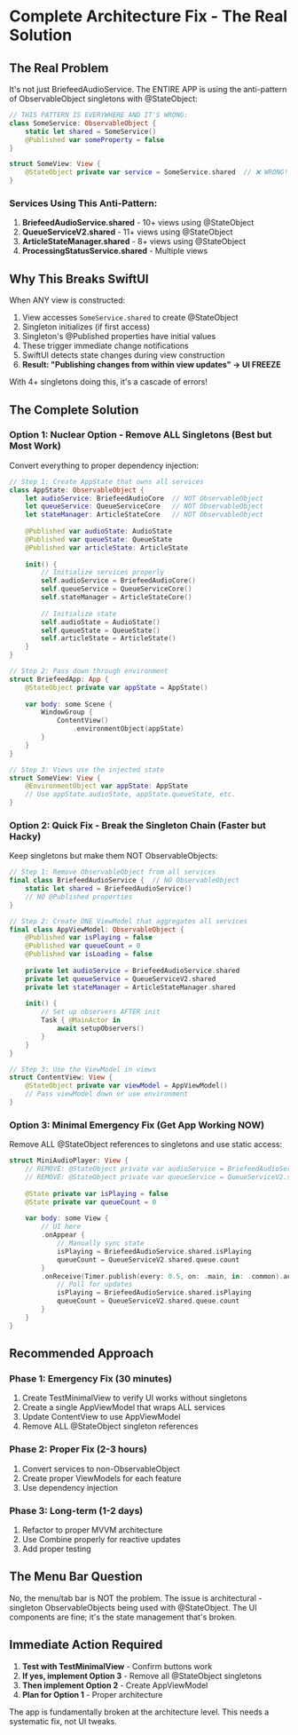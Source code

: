 # Complete Architecture Fix - The Real Solution

## The Real Problem

It's not just BriefeedAudioService. The ENTIRE APP is using the anti-pattern of ObservableObject singletons with @StateObject:

```swift
// THIS PATTERN IS EVERYWHERE AND IT'S WRONG:
class SomeService: ObservableObject {
    static let shared = SomeService()
    @Published var someProperty = false
}

struct SomeView: View {
    @StateObject private var service = SomeService.shared  // ❌ WRONG!
}
```

### Services Using This Anti-Pattern:
1. **BriefeedAudioService.shared** - 10+ views using @StateObject
2. **QueueServiceV2.shared** - 11+ views using @StateObject  
3. **ArticleStateManager.shared** - 8+ views using @StateObject
4. **ProcessingStatusService.shared** - Multiple views

## Why This Breaks SwiftUI

When ANY view is constructed:
1. View accesses `SomeService.shared` to create @StateObject
2. Singleton initializes (if first access)
3. Singleton's @Published properties have initial values
4. These trigger immediate change notifications
5. SwiftUI detects state changes during view construction
6. **Result: "Publishing changes from within view updates" → UI FREEZE**

With 4+ singletons doing this, it's a cascade of errors!

## The Complete Solution

### Option 1: Nuclear Option - Remove ALL Singletons (Best but Most Work)

Convert everything to proper dependency injection:

```swift
// Step 1: Create AppState that owns all services
class AppState: ObservableObject {
    let audioService: BriefeedAudioCore  // NOT ObservableObject
    let queueService: QueueServiceCore   // NOT ObservableObject
    let stateManager: ArticleStateCore   // NOT ObservableObject
    
    @Published var audioState: AudioState
    @Published var queueState: QueueState
    @Published var articleState: ArticleState
    
    init() {
        // Initialize services properly
        self.audioService = BriefeedAudioCore()
        self.queueService = QueueServiceCore()
        self.stateManager = ArticleStateCore()
        
        // Initialize state
        self.audioState = AudioState()
        self.queueState = QueueState()
        self.articleState = ArticleState()
    }
}

// Step 2: Pass down through environment
struct BriefeedApp: App {
    @StateObject private var appState = AppState()
    
    var body: some Scene {
        WindowGroup {
            ContentView()
                .environmentObject(appState)
        }
    }
}

// Step 3: Views use the injected state
struct SomeView: View {
    @EnvironmentObject var appState: AppState
    // Use appState.audioState, appState.queueState, etc.
}
```

### Option 2: Quick Fix - Break the Singleton Chain (Faster but Hacky)

Keep singletons but make them NOT ObservableObjects:

```swift
// Step 1: Remove ObservableObject from all services
final class BriefeedAudioService {  // NO ObservableObject
    static let shared = BriefeedAudioService()
    // NO @Published properties
}

// Step 2: Create ONE ViewModel that aggregates all services
final class AppViewModel: ObservableObject {
    @Published var isPlaying = false
    @Published var queueCount = 0
    @Published var isLoading = false
    
    private let audioService = BriefeedAudioService.shared
    private let queueService = QueueServiceV2.shared
    private let stateManager = ArticleStateManager.shared
    
    init() {
        // Set up observers AFTER init
        Task { @MainActor in
            await setupObservers()
        }
    }
}

// Step 3: Use the ViewModel in views
struct ContentView: View {
    @StateObject private var viewModel = AppViewModel()
    // Pass viewModel down or use environment
}
```

### Option 3: Minimal Emergency Fix (Get App Working NOW)

Remove ALL @StateObject references to singletons and use static access:

```swift
struct MiniAudioPlayer: View {
    // REMOVE: @StateObject private var audioService = BriefeedAudioService.shared
    // REMOVE: @StateObject private var queueService = QueueServiceV2.shared
    
    @State private var isPlaying = false
    @State private var queueCount = 0
    
    var body: some View {
        // UI here
        .onAppear {
            // Manually sync state
            isPlaying = BriefeedAudioService.shared.isPlaying
            queueCount = QueueServiceV2.shared.queue.count
        }
        .onReceive(Timer.publish(every: 0.5, on: .main, in: .common).autoconnect()) { _ in
            // Poll for updates
            isPlaying = BriefeedAudioService.shared.isPlaying
            queueCount = QueueServiceV2.shared.queue.count
        }
    }
}
```

## Recommended Approach

### Phase 1: Emergency Fix (30 minutes)
1. Create TestMinimalView to verify UI works without singletons
2. Create a single AppViewModel that wraps ALL services
3. Update ContentView to use AppViewModel
4. Remove ALL @StateObject singleton references

### Phase 2: Proper Fix (2-3 hours)
1. Convert services to non-ObservableObject
2. Create proper ViewModels for each feature
3. Use dependency injection

### Phase 3: Long-term (1-2 days)
1. Refactor to proper MVVM architecture
2. Use Combine properly for reactive updates
3. Add proper testing

## The Menu Bar Question

No, the menu/tab bar is NOT the problem. The issue is architectural - singleton ObservableObjects being used with @StateObject. The UI components are fine; it's the state management that's broken.

## Immediate Action Required

1. **Test with TestMinimalView** - Confirm buttons work
2. **If yes, implement Option 3** - Remove all @StateObject singletons
3. **Then implement Option 2** - Create AppViewModel
4. **Plan for Option 1** - Proper architecture

The app is fundamentally broken at the architecture level. This needs a systematic fix, not UI tweaks.